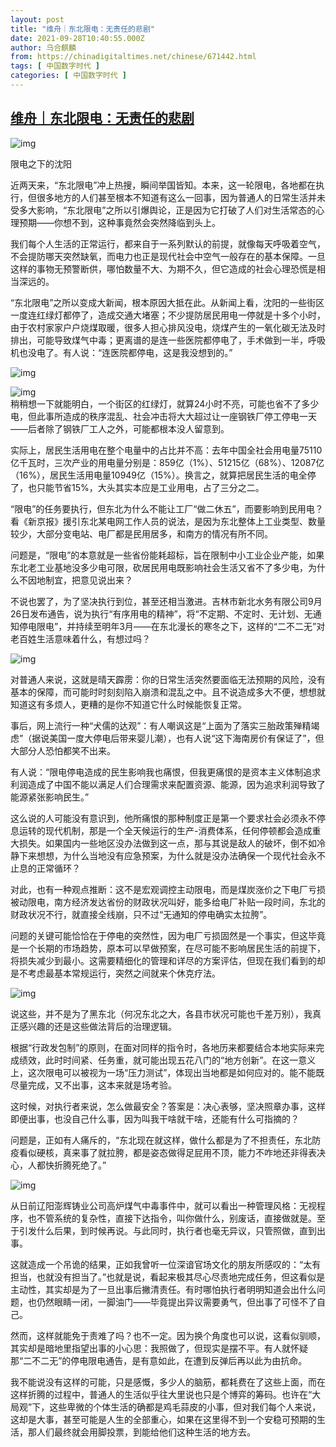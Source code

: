 ```yaml
---
layout: post
title: "维舟｜东北限电：无责任的悲剧"
date: 2021-09-28T10:40:55.000Z
author: 乌合麒麟
from: https://chinadigitaltimes.net/chinese/671442.html
tags: [ 中国数字时代 ]
categories: [ 中国数字时代 ]
---
```

<!--1632825655000-->
[维舟｜东北限电：无责任的悲剧](https://chinadigitaltimes.net/chinese/671442.html)
------

<div>
<p><img src="https://chinadigitaltimes.net/chinese/files/2021/09/post-671442-6152f035de91f." alt="img" /></p><div class="ts">限电之下的沈阳  </div><p>近两天来，“东北限电”冲上热搜，瞬间举国皆知。本来，这一轮限电，各地都在执行，但很多地方的人们甚至根本不知道有这么一回事，因为普通人的日常生活并未受多大影响，“东北限电”之所以引爆舆论，正是因为它打破了人们对生活常态的心理预期——你想不到，这种事竟然会突然降临到头上。</p><p>我们每个人生活的正常运行，都来自于一系列默认的前提，就像每天呼吸着空气，不会提防哪天突然缺氧，而电力也正是现代社会中空气一般存在的基本保障。一旦这样的事物无预警断供，哪怕数量不大、为期不久，但它造成的社会心理恐慌是相当深远的。</p><p>“东北限电”之所以变成大新闻，根本原因大抵在此。从新闻上看，沈阳的一些街区一度连红绿灯都停了，造成交通大堵塞；不少提防居民用电一停就是十多个小时，由于农村家家户户烧煤取暖，很多人担心排风没电，烧煤产生的一氧化碳无法及时排出，可能导致煤气中毒；更离谱的是连一些医院都停电了，手术做到一半，呼吸机也没电了。有人说：“连医院都停电，这是我没想到的。”</p><p><img src="https://chinadigitaltimes.net/chinese/files/2021/09/post-671442-6152f038665bb.png" alt="img" /></p><p><img src="https://chinadigitaltimes.net/chinese/files/2021/09/post-671442-6152f03b37f49.png" alt="img" /><br /><img src="https://chinadigitaltimes.net/chinese/files/2021/09/东北限电.jpg" alt="" /><br />稍稍想一下就能明白，一个街区的红绿灯，就算24小时不亮，可能也省不了多少电，但此事所造成的秩序混乱、社会冲击将大大超过让一座钢铁厂停工停电一天——后者除了钢铁厂工人之外，可能都根本没人留意到。</p><p>实际上，居民生活用电在整个电量中的占比并不高：去年中国全社会用电量75110亿千瓦时，三次产业的用电量分别是：859亿（1%）、51215亿（68%）、12087亿（16%），居民生活用电量10949亿（15%）。换言之，就算把居民生活的电全停了，也只能节省15%，大头其实本应是工业用电，占了三分之二。</p><p>“限电”的任务要执行，但东北为什么不能让工厂“做二休五”，而要影响到民用电？看《新京报》援引东北某电网工作人员的说法，是因为东北整体上工业类型、数量较少，大部分变电站、电厂都是民用居多，和南方的情况有所不同。</p><p>问题是，“限电”的本意就是一些省份能耗超标，旨在限制中小工业企业产能，如果东北老工业基地没多少电可限，砍居民用电既影响社会生活又省不了多少电，为什么不因地制宜，把意见说出来？</p><p>不说也罢了，为了坚决执行到位，甚至还相当激进。吉林市新北水务有限公司9月26日发布通告，说为执行“有序用电的精神”，将“不定期、不定时、无计划、无通知停电限电”，并持续至明年3月——在东北漫长的寒冬之下，这样的“二不二无”对老百姓生活意味着什么，有想过吗？</p><p><img src="https://chinadigitaltimes.net/chinese/files/2021/09/post-671442-6152f03ecd76c.png" alt="img" /></p><p>对普通人来说，这就是晴天霹雳：你的日常生活突然要面临无法预期的风险，没有基本的保障，而可能时时刻刻陷入崩溃和混乱之中。且不说造成多大不便，想想就知道这有多烦人，更糟的是你不知道它什么时候能恢复正常。</p><p>事后，网上流行一种“犬儒的达观”：有人嘲讽这是“上面为了落实三胎政策殚精竭虑”（据说美国一度大停电后带来婴儿潮），也有人说“这下海南房价有保证了”，但大部分人恐怕都笑不出来。</p><p>有人说：“限电停电造成的民生影响我也痛恨，但我更痛恨的是资本主义体制追求利润造成了中国不能以满足人们合理需求来配置资源、能源，因为追求利润导致了能源紧张影响民生。”</p><p>这么说的人可能没有意识到，他所痛恨的那种制度正是第一个要求社会必须永不停息运转的现代机制，那是一个全天候运行的生产-消费体系，任何停顿都会造成重大损失。如果国内一些地区没办法做到这一点，那与其说是敌人的破坏，倒不如冷静下来想想，为什么当地没有应急预案，为什么就是没办法确保一个现代社会永不止息的正常循环？</p><p>对此，也有一种观点推断：这不是宏观调控主动限电，而是煤炭涨价之下电厂亏损被动限电，南方经济发达省份的财政状况叫好，能多给电厂补贴一段时间，东北的财政状况不行，就直接全线崩，只不过“无通知的停电确实太拉胯”。</p><p>问题的关键可能恰恰在于停电的突然性，因为电厂亏损固然是一个事实，但这毕竟是一个长期的市场趋势，原本可以早做预案，在尽可能不影响居民生活的前提下，将损失减少到最小。这需要精细化的管理和详尽的方案评估，但现在我们看到的却是不考虑最基本常规运行，突然之间就来个休克疗法。</p><p><img src="https://chinadigitaltimes.net/chinese/files/2021/09/post-671442-6152f040d5ad2." alt="img" /></p><p>说这些，并不是为了黑东北（何况东北之大，各县市状况可能也千差万别），我真正感兴趣的还是这些做法背后的治理逻辑。</p><p>根据“行政发包制”的原则，在面对同样的指令时，各地历来都要结合本地实际来完成绩效，此时时间紧、任务重，就可能出现五花八门的“地方创新”。在这一意义上，这次限电可以被视为一场“压力测试”，体现出当地都是如何应对的。能不能既尽量完成，又不出事，这本来就是场考验。</p><p>这时候，对执行者来说，怎么做最安全？答案是：决心表够，坚决照章办事，这样即便出事，也没自己什么事，因为叫我干啥就干啥，还能有什么可指摘的？</p><p>问题是，正如有人痛斥的，“东北现在就这样，做什么都是为了不担责任，东北防疫看似硬核，真来事了就拉胯，都是姿态做得足屁用不顶，能力不咋地还非得表决心，人都快折腾死绝了。”</p><p><img src="https://chinadigitaltimes.net/chinese/files/2021/09/post-671442-6152f042b9a1d." alt="img" /></p><p>从日前辽阳澎辉铸业公司高炉煤气中毒事件中，就可以看出一种管理风格：无视程序，也不管系统的复杂性，直接下达指令，叫你做什么，别废话，直接做就是。至于引发什么后果，到时候再说。与此同时，执行者也毫无异议，只管照做，直到出事。</p><p>这就造成一个吊诡的结果，正如我曾听一位深谙官场文化的朋友所感叹的：“太有担当，也就没有担当了。”也就是说，看起来极其尽心尽责地完成任务，但这看似是主动性，其实却是为了一旦出事后撇清责任。有时哪怕执行者明明知道会出什么问题，也仍然眼睛一闭，一脚油门——毕竟提出异议需要勇气，但出事了可怪不了自己。</p><p>然而，这样就能免于责难了吗？也不一定。因为换个角度也可以说，这看似驯顺，其实却是暗地里指望出事的小心思：我照做了，但现实是摆不平。有人就怀疑那“二不二无”的停电限电通告，是有意如此，在遭到反弹后再以此为由抗命。</p><p>我不能说没有这样的可能，只是感慨，多少人的脑筋，都耗费在了这些上面，而在这样折腾的过程中，普通人的生活似乎往大里说也只是个博弈的筹码。也许在“大局观”下，这些卑微的个体生活的确都是鸡毛蒜皮的小事，但对我们每个人来说，这却是大事，甚至可能是人生的全部重心，如果在这里得不到一个安稳可预期的生活，那人们最终就会用脚投票，到能给他们这种生活的地方去。</p>
</div>

